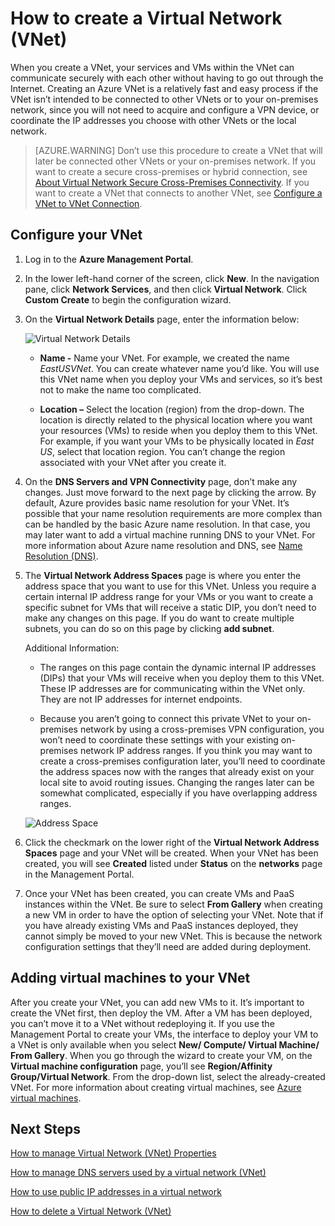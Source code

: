 <properties 
   pageTitle="How to create a Virtual Network (VNet)"
   description="Learn how to create a virtual network (VNet)"
   services="virtual-network"
   documentationCenter="na"
   authors="telmosampaio"
   manager="carolz"
   editor="tysonn" />
<tags 
   ms.service="virtual-network"
   ms.devlang="na"
   ms.topic="article"
   ms.tgt_pltfrm="na"
   ms.workload="infrastructure-services"
   ms.date="06/08/2015"
   ms.author="telmos" />

# How to create a Virtual Network (VNet)

When you create a VNet, your services and VMs within the VNet can communicate securely with each other without having to go out through the Internet. Creating an Azure VNet is a relatively fast and easy process if the VNet isn’t intended to be connected to other VNets or to your on-premises network, since you will not need to acquire and configure a VPN device, or coordinate the IP addresses you choose with other VNets or the local network.

>[AZURE.WARNING] Don’t use this procedure to create a VNet that will later be connected other VNets or your on-premises network. If you want to create a secure cross-premises or hybrid connection, see [About Virtual Network Secure Cross-Premises Connectivity](https://msdn.microsoft.com/library/azure/dn133798.aspx). If you want to create a VNet that connects to another VNet, see [Configure a VNet to VNet Connection](../vpn-gateway/virtual-networks-configure-vnet-to-vnet-connection.md).

## Configure your VNet

1. Log in to the **Azure Management Portal**.

1. In the lower left-hand corner of the screen, click **New**. In the navigation pane, click **Network Services**, and then click **Virtual Network**. Click **Custom Create** to begin the configuration wizard.

1. On the **Virtual Network Details** page, enter the information below:

	![Virtual Network Details](./media/virtual-networks-create-vnet/IC736054.png)

	- **Name -** Name your VNet. For example, we created the name *EastUSVNet*. You can create whatever name you’d like. You will use this VNet name when you deploy your VMs and services, so it’s best not to make the name too complicated.

	- **Location –** Select the location (region) from the drop-down. The location is directly related to the physical location where you want your resources (VMs) to reside when you deploy them to this VNet. For example, if you want your VMs to be physically located in *East US*, select that location region. You can’t change the region associated with your VNet after you create it.

1. On the **DNS Servers and VPN Connectivity** page, don’t make any changes. Just move forward to the next page by clicking the arrow. By default, Azure provides basic name resolution for your VNet. It’s possible that your name resolution requirements are more complex than can be handled by the basic Azure name resolution. In that case, you may later want to add a virtual machine running DNS to your VNet. For more information about Azure name resolution and DNS, see [Name Resolution (DNS)](../virtual-network/virtual-networks-name-resolution-for-vms-and-role-instances.md).

1. The **Virtual Network Address Spaces** page is where you enter the address space that you want to use for this VNet. Unless you require a certain internal IP address range for your VMs or you want to create a specific subnet for VMs that will receive a static DIP, you don’t need to make any changes on this page. If you do want to create multiple subnets, you can do so on this page by clicking **add subnet**.

	Additional Information: 

	- The ranges on this page contain the dynamic internal IP addresses (DIPs) that your VMs will receive when you deploy them to this VNet. These IP addresses are for communicating within the VNet only. They are not IP addresses for internet endpoints.

	- Because you aren’t going to connect this private VNet to your on-premises network by using a cross-premises VPN configuration, you won’t need to coordinate these settings with your existing on-premises network IP address ranges. If you think you may want to create a cross-premises configuration later, you’ll need to coordinate the address spaces now with the ranges that already exist on your local site to avoid routing issues. Changing the ranges later can be somewhat complicated, especially if you have overlapping address ranges.

	![Address Space](./media/virtual-networks-create-vnet/IC716778.png)

1. Click the checkmark on the lower right of the **Virtual Network Address Spaces** page and your VNet will be created. When your VNet has been created, you will see **Created** listed under **Status** on the **networks** page in the Management Portal.

1. Once your VNet has been created, you can create VMs and PaaS instances within the VNet. Be sure to select **From Gallery** when creating a new VM in order to have the option of selecting your VNet. Note that if you have already existing VMs and PaaS instances deployed, they cannot simply be moved to your new VNet. This is because the network configuration settings that they’ll need are added during deployment.

## Adding virtual machines to your VNet

After you create your VNet, you can add new VMs to it. It’s important to create the VNet first, then deploy the VM. After a VM has been deployed, you can’t move it to a VNet without redeploying it. If you use the Management Portal to create your VMs, the interface to deploy your VM to a VNet is only available when you select **New/ Compute/ Virtual Machine/  From Gallery**. When you go through the wizard to create your VM, on the **Virtual machine configuration** page, you’ll see **Region/Affinity Group/Virtual Network**. From the drop-down list, select the already-created VNet. For more information about creating virtual machines, see [Azure virtual machines](../virtual-machines).

## Next Steps

[How to manage Virtual Network (VNet) Properties](../virtual-networks-settings)

[How to manage DNS servers used by a virtual network (VNet)](../virtual-networks-manage-dns-in-vnet)

[How to use public IP addresses in a virtual network](../virtual-networks-public-ip-within-vnet)

[How to delete a Virtual Network (VNet)](../virtual-networks-delete-vnet)
 
